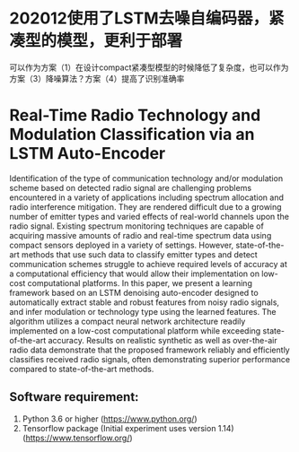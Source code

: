 # 202012使用了LSTM去噪自编码器，紧凑型的模型，更利于部署
可以作为方案（1）在设计compact紧凑型模型的时候降低了复杂度，也可以作为方案（3）降噪算法？方案（4）提高了识别准确率

# Real-Time Radio Technology and Modulation Classification via an LSTM Auto-Encoder

Identification of the type of communication technology and/or modulation scheme based on detected radio signal are challenging problems encountered in a variety of applications including spectrum allocation and radio interference mitigation. They are rendered difficult due to a growing number of emitter types and varied effects of real-world channels upon the radio signal. Existing spectrum monitoring techniques are capable of acquiring massive amounts of radio and real-time spectrum data using compact sensors deployed in a variety of settings. However, state-of-the-art methods that use such data to classify emitter types and detect communication schemes struggle to achieve required levels of accuracy at a computational efficiency that would allow their implementation on low-cost computational platforms. In this paper, we present a learning framework based on an LSTM denoising auto-encoder designed to automatically extract stable and robust features from noisy radio signals, and infer modulation or technology type using the learned features. The algorithm utilizes a compact neural network architecture readily implemented on a low-cost computational platform while exceeding state-of-the-art accuracy. Results on realistic synthetic as well as over-the-air radio data demonstrate that the proposed framework reliably and efficiently classifies received radio signals, often demonstrating superior performance compared to state-of-the-art methods.

Software requirement:
-----------------
1. Python 3.6 or higher (https://www.python.org/)
2. Tensorflow package (Initial experiment uses version 1.14) (https://www.tensorflow.org/)
